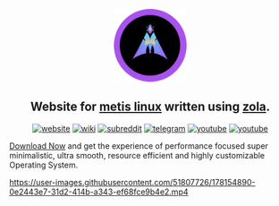<p align="center">
  <a href="https://metislinux.org"><img src="https://raw.githubusercontent.com/metis-os/.github/main/pix/metis-round-01.png" height="130" width="130" alt="Metis Linux"></a>
<h2 align="center">Website for <a href="https://metislinux.org">metis linux</a> written using <a href="https://getzola.org">zola</a>.</h2>
<p align="center">
  <a href="https://metislinux.org" target="_blank"><img alt="website" src="https://img.shields.io/badge/HOME-purple?style=flat-square"></a>
  <a href="https://wiki.metislinux.org" target="_blank"><img alt="wiki" src="https://img.shields.io/badge/WIKI-pink?style=flat-square"></a>
  <a href="https://www.reddit.com/r/metislinux" target="_blank"><img alt="subreddit" src="https://img.shields.io/badge/REDDIT-orange?style=flat-square"></a>
  <a href="https://t.me/metislinux" target="_blank"><img alt="telegram" src="https://img.shields.io/badge/TELEGRAM-teal?style=flat-square"></a>
  <a href="https://www.youtube.com/@metislinux" target="_blank"><img alt="youtube" src="https://img.shields.io/badge/YOUTUBE-red?style=flat-square"></a>
   <a href="https://twitter.com/pwnwriter" target="_blank"><img alt="youtube" src="https://img.shields.io/badge/TWITTER-blue?style=flat-square"></a>
 </p>

[Download Now](https://metislinux.org/download) and get the experience of performance focused super minimalistic, ultra smooth, resource efficient and highly customizable Operating System.

https://user-images.githubusercontent.com/51807726/178154890-0e2443e7-31d2-414b-a343-ef68fce9b4e2.mp4
